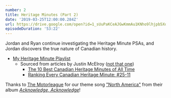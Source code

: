 ```yaml
---
number: 2
title: Heritage Minutes (Part 2)
date: '2019-03-25T12:00:00.284Z'
url: https://drive.google.com/open?id=1_sUuPaKCeAJGwKmmAu1KNho9lhjpb5Xq
episodeDuration: '53:22'
---
```


Jordan and Ryan continue investigating the Heritage Minute PSAs, and Jordan discovers the true nature of Canadian history.

<!-- end -->

* [My Heritage Minute Playlist](https://www.youtube.com/playlist?list=PLByS-hlj65aUUgbC4cTYvP6hVBTaH4TaJ)
    * Sourced from articles by Justin McElroy ([not that one](https://www.themcelroy.family/))
        * [The 10 Best Canadian Heritage Minutes of All Time](https://justinmcelroy.com/2014/11/19/the-10-best-canadian-heritage-minutes-of-all-time/)
        * [Ranking Every Canadian Heritage Minute: #25-11](https://justinmcelroy.com/2014/11/14/ranking-every-canadian-heritage-minute-25-10/)

Thanks to [The Motorleague](https://www.themotorleague.ca/) for our theme song ["North America"](https://themotorleague.bandcamp.com/track/north-america-2) from their album *[Acknowledge, Acknowledge](https://themotorleague.bandcamp.com/album/acknowledge-acknowledge-2)*!
